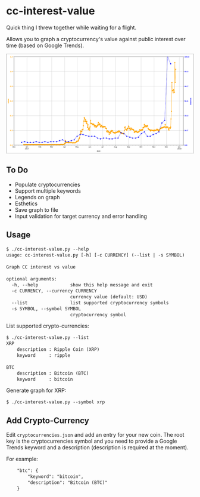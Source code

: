 # cc-interest-value

Quick thing I threw together while waiting for a flight.

Allows you to graph a cryptocurrency's value against public interest over time (based on Google Trends).

![Ripple interest vs. XRP value](/screenshot/ripple.png "Ripple interest vs. XRP value")

## To Do

 - Populate cryptocurrencies
 - Support multiple keywords
 - Legends on graph
 - Esthetics
 - Save graph to file
 - Input validation for target currency and error handling

## Usage

```
$ ./cc-interest-value.py --help
usage: cc-interest-value.py [-h] [-c CURRENCY] (--list | -s SYMBOL)

Graph CC interest vs value

optional arguments:
  -h, --help            show this help message and exit
  -c CURRENCY, --currency CURRENCY
                        currency value (default: USD)
  --list                list supported cryptocurrency symbols
  -s SYMBOL, --symbol SYMBOL
                        cryptocurrency symbol
```

List supported crypto-currencies:

```
$ ./cc-interest-value.py --list
XRP
    description : Ripple Coin (XRP)
    keyword     : ripple

BTC
    description : Bitcoin (BTC)
    keyword     : bitcoin
```

Generate graph for XRP:

```
$ ./cc-interest-value.py --symbol xrp
```

## Add Crypto-Currency

Edit `cryptocurrencies.json` and add an entry for your new coin. The root key is the cryptocurrencies symbol and you need to provide a Google Trends keyword and a description (description is required at the moment).

For example:

```
    "btc": {
        "keyword": "bitcoin",
        "description": "Bitcoin (BTC)"
    }
```

